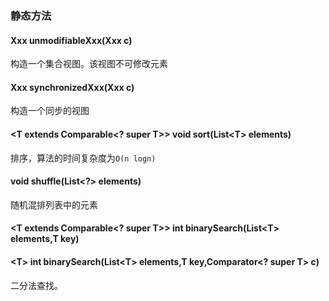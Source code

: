 ### 静态方法
#### Xxx unmodifiableXxx(Xxx c)
构造一个集合视图。该视图不可修改元素
#### Xxx synchronizedXxx(Xxx c)
构造一个同步的视图
#### \<T extends Comparable\<? super T>> void sort(List\<T> elements)
排序，算法的时间复杂度为`O(n logn)`
#### void shuffle(List\<?> elements)
随机混排列表中的元素
#### \<T extends Comparable\<? super T>> int binarySearch(List\<T> elements,T key)
#### \<T> int binarySearch(List\<T> elements,T key,Comparator\<? super T> c)
二分法查找。
